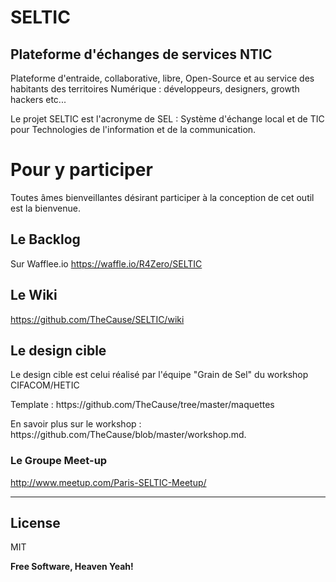 # SELTIC
## Plateforme d'échanges de services NTIC

Plateforme d'entraide, collaborative, libre, Open-Source et au service des habitants des territoires Numérique : développeurs, designers, growth hackers etc... 

Le projet SELTIC est l'acronyme de SEL : Système d'échange local et de TIC pour Technologies de l'information et de la communication.

# Pour y participer

Toutes âmes bienveillantes désirant participer à la conception de cet outil est la bienvenue.

## Le Backlog

Sur Wafflee.io https://waffle.io/R4Zero/SELTIC

## Le Wiki
https://github.com/TheCause/SELTIC/wiki

## Le design cible
Le design cible est celui réalisé par l'équipe "Grain de Sel" du workshop CIFACOM/HETIC

<p>Template : https://github.com/TheCause/tree/master/maquettes</p>

<p>En savoir plus sur le workshop : https://github.com/TheCause/blob/master/workshop.md.</p>

### Le Groupe Meet-up
http://www.meetup.com/Paris-SELTIC-Meetup/

----------------------------------------------------------


License
----

MIT

**Free Software, Heaven Yeah!**
